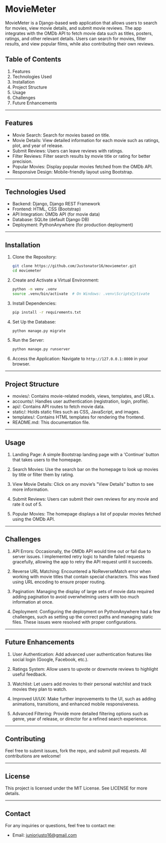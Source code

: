 
# MovieMeter

MovieMeter is a Django-based web application that allows users to search for movies, view movie details, and submit movie reviews. The app integrates with the OMDb API to fetch movie data such as titles, posters, ratings, and other relevant details. Users can search for movies, filter results, and view popular films, while also contributing their own reviews.

## Table of Contents
1. Features
2. Technologies Used
3. Installation
4. Project Structure
5. Usage
6. Challenges
7. Future Enhancements

---

## Features
- Movie Search: Search for movies based on title.
- Movie Details: View detailed information for each movie such as ratings, plot, and year of release.
- Submit Reviews: Users can leave reviews with ratings.
- Filter Reviews: Filter search results by movie title or rating for better precision.
- Popular Movies: Display popular movies fetched from the OMDb API.
- Responsive Design: Mobile-friendly layout using Bootstrap.
  
---

## Technologies Used
- Backend: Django, Django REST Framework
- Frontend: HTML, CSS (Bootstrap)
- API Integration: OMDb API (for movie data)
- Database: SQLite (default Django DB)
- Deployment: PythonAnywhere (for production deployment)

---

## Installation

1. Clone the Repository:
    ```bash
    git clone https://github.com/Justonator16/moviemeter.git
    cd moviemeter
    ```

2. Create and Activate a Virtual Environment:
    ```bash
    python -m venv .venv
    source .venv/bin/activate  # On Windows: .venv\Scriptsctivate
    ```

3. Install Dependencies:
    ```bash
    pip install -r requirements.txt
    ```

4. Set Up the Database:
    ```bash
    python manage.py migrate
    ```

5. Run the Server:
    ```bash
    python manage.py runserver
    ```

6. Access the Application:
    Navigate to `http://127.0.0.1:8000` in your browser.

---

## Project Structure

- movies/: Contains movie-related models, views, templates, and URLs.
- accounts/: Handles user authentication (registration, login, profile).
- api/: Contains API routes to fetch movie data.
- static/: Holds static files such as CSS, JavaScript, and images.
- templates/: Contains HTML templates for rendering the frontend.
- README.md: This documentation file.

---

## Usage

1. Landing Page: A simple Bootstrap landing page with a 'Continue' button that takes users to the homepage.
   
2. Search Movies: Use the search bar on the homepage to look up movies by title or filter them by rating.

3. View Movie Details: Click on any movie’s "View Details" button to see more information.

4. Submit Reviews: Users can submit their own reviews for any movie and rate it out of 5.

5. Popular Movies: The homepage displays a list of popular movies fetched using the OMDb API.

---

## Challenges

1. API Errors: Occasionally, the OMDb API would time out or fail due to server issues. I implemented retry logic to handle failed requests gracefully, allowing the app to retry the API request until it succeeds.
   
2. Reverse URL Matching: Encountered a NoReverseMatch error when working with movie titles that contain special characters. This was fixed using URL encoding to ensure proper routing.

3. Pagination: Managing the display of large sets of movie data required adding pagination to avoid overwhelming users with too much information at once.

4. Deployment: Configuring the deployment on PythonAnywhere had a few challenges, such as setting up the correct paths and managing static files. These issues were resolved with proper configurations.

---

## Future Enhancements

1. User Authentication: Add advanced user authentication features like social login (Google, Facebook, etc.).
   
2. Ratings System: Allow users to upvote or downvote reviews to highlight useful feedback.
   
3. Watchlist: Let users add movies to their personal watchlist and track movies they plan to watch.
   
4. Improved UI/UX: Make further improvements to the UI, such as adding animations, transitions, and enhanced mobile responsiveness.

5. Advanced Filtering: Provide more detailed filtering options such as genre, year of release, or director for a refined search experience.

---

## Contributing
Feel free to submit issues, fork the repo, and submit pull requests. All contributions are welcome!

---

## License
This project is licensed under the MIT License. See LICENSE for more details.

---

## Contact
For any inquiries or questions, feel free to contact me:
- Email: juniorjusto16@gmail.com
